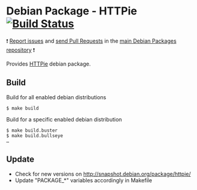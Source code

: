 # Debian Package - HTTPie [![Build Status](https://travis-ci.org/manala/debian-package-httpie.svg?branch=master)](https://travis-ci.org/manala/debian-package-httpie)

:exclamation: [Report issues](https://github.com/manala/debian-packages/issues) and [send Pull Requests](https://github.com/manala/debian-packages/pulls) in the [main Debian Packages repository](https://github.com/manala/debian-packages) :exclamation:

Provides [HTTPie](https://httpie.org/) debian package.

## Build

Build for all enabled debian distributions

```
$ make build
```

Build for a specific enabled debian distribution

```
$ make build.buster
$ make build.bullseye
…
```

## Update

* Check for new versions on http://snapshot.debian.org/package/httpie/
* Update "PACKAGE_*" variables accordingly in Makefile
